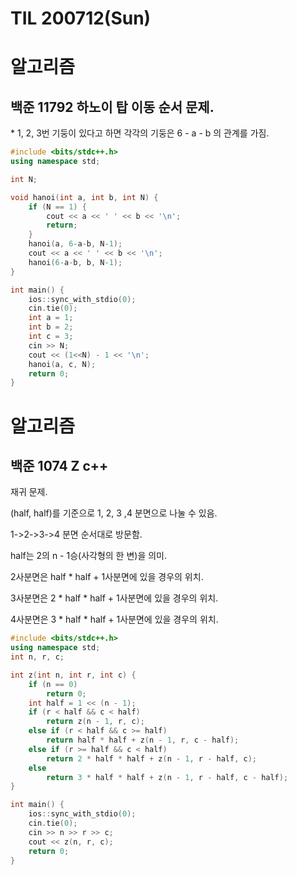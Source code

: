 # TIL 200712(Sun)

# 알고리즘



## 백준 11792 하노이 탑 이동 순서 문제.



\* 1, 2, 3번 기둥이 있다고 하면 각각의 기둥은 6 - a - b 의 관계를 가짐.



```c++
#include <bits/stdc++.h>
using namespace std;

int N;

void hanoi(int a, int b, int N) {
    if (N == 1) {
        cout << a << ' ' << b << '\n';
        return;
    }
    hanoi(a, 6-a-b, N-1);
    cout << a << ' ' << b << '\n';
    hanoi(6-a-b, b, N-1);
}

int main() {
    ios::sync_with_stdio(0);
    cin.tie(0);
    int a = 1;
    int b = 2;
    int c = 3;
    cin >> N;
    cout << (1<<N) - 1 << '\n';
    hanoi(a, c, N);
    return 0;
}
```





# 알고리즘

## 백준 1074 Z c++

 

재귀 문제.

 

(half, half)를 기준으로 1, 2, 3 ,4 분면으로 나눌 수 있음.

1->2->3->4 분면 순서대로 방문함.

 

half는 2의 n - 1승(사각형의 한 변)을 의미.

2사분면은 half * half + 1사분면에 있을 경우의 위치.

3사분면은 2 * half * half + 1사분면에 있을 경우의 위치.

4사분면은 3 * half * half + 1사분면에 있을 경우의 위치.

 

```c++
#include <bits/stdc++.h>
using namespace std;
int n, r, c;

int z(int n, int r, int c) {
    if (n == 0)
        return 0;
    int half = 1 << (n - 1);
    if (r < half && c < half)
        return z(n - 1, r, c);
    else if (r < half && c >= half)
        return half * half + z(n - 1, r, c - half);
    else if (r >= half && c < half)
        return 2 * half * half + z(n - 1, r - half, c);
    else
        return 3 * half * half + z(n - 1, r - half, c - half);
}

int main() {
    ios::sync_with_stdio(0);
    cin.tie(0);
    cin >> n >> r >> c;
    cout << z(n, r, c);
    return 0;
}
```

 

 

 